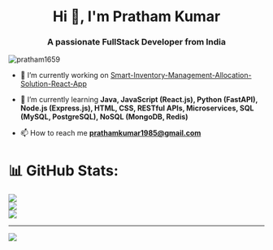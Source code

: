 <h1 align="center">Hi 👋, I'm Pratham Kumar</h1>
<h3 align="center">A passionate FullStack Developer from India</h3>

<p align="left"> <img src="https://komarev.com/ghpvc/?username=pratham1659&label=Profile%20views&color=0e75b6&style=flat" alt="pratham1659" /> </p>

- 🔭 I’m currently working on [Smart-Inventory-Management-Allocation-Solution-React-App](https://github.com/pratham1659/Smart-Inventory-Management-Allocation-Solution-React-App.git)

- 🌱 I’m currently learning **Java, JavaScript (React.js), Python (FastAPI), Node.js (Express.js), HTML, CSS, RESTful
APIs, Microservices, SQL (MySQL, PostgreSQL), NoSQL (MongoDB, Redis)**

- 📫 How to reach me **prathamkumar1985@gmail.com**

# 📊 GitHub Stats:
![](https://github-readme-stats.vercel.app/api?username=pratham1659&theme=dark&hide_border=false&include_all_commits=false&count_private=false)<br/>
![](https://github-readme-streak-stats.herokuapp.com/?user=pratham1659&theme=dark&hide_border=false)<br/>
![](https://github-readme-stats.vercel.app/api/top-langs/?username=pratham1659&theme=dark&hide_border=false&include_all_commits=false&count_private=false&layout=compact)

---
[![](https://visitcount.itsvg.in/api?id=pratham1659&icon=0&color=0)](https://visitcount.itsvg.in)

<!-- Proudly created with GPRM ( https://gprm.itsvg.in ) -->
